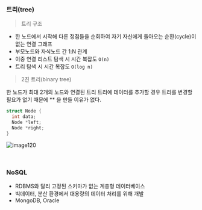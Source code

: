### 트리(tree)

> 트리 구조

- 한 노드에서 시작해 다른 정점들을 순회하여 자기 자신에게 돌아오는 순환(cycle)이 없는 연결 그래프
- 부모노드와 자식노드 간 1:N 관계
- 이중 연결 리스트 탐색 시 시간 복잡도 `O(n)`
- 트리 탐색 시 시간 복잡도 `O(log n)`

> 2진 트리(binary tree)

한 노드가 최대 2개의 노드와 연결된 트리 트리에 데이터를 추가할 경우 트리를 변경할 필요가 없기 때문에 ** 을 만들 이유가 없다.

```c
struct Node {
  int data;
  Node *left;
  Node *right;
}
```

![image120](https://github.com/user-attachments/assets/4e8df519-2d6c-438f-b073-2d822e39bebd)

<br>

### NoSQL
- RDBMS와 달리 고정된 스키마가 없는 계층형 데이터베이스
- 빅데이터, 분산 환경에서 대용량의 데이터 처리를 위해 개발
- MongoDB, Oracle